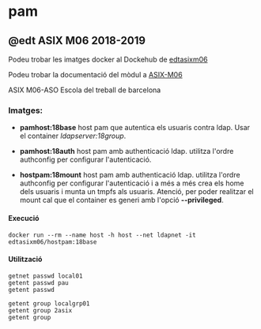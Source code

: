 # pam

## @edt ASIX M06 2018-2019


Podeu trobar les imatges docker al Dockehub de [edtasixm06](https://hub.docker.com/u/edtasixm06/)

Podeu trobar la documentació del mòdul a [ASIX-M06](https://sites.google.com/site/asixm06edt/)

ASIX M06-ASO Escola del treball de barcelona

### Imatges:

* **pamhost:18base** host pam que autentica els usuaris contra ldap. Usar el container *ldapserver:18group*.

* **pamhost:18auth** host pam amb authenticació ldap. utilitza l'ordre authconfig per configurar l'autenticació.

 * **hostpam:18mount** host pam amb authenticació ldap. utilitza l'ordre authconfig per
configurar l'autenticació i a més a més crea els home dels usuaris i munta un tmpfs als usuaris.
Atenció, per poder realitzar el mount cal que el container es generi amb l'opció **--privileged**.


#### Execució

```
docker run --rm --name host -h host --net ldapnet -it edtasixm06/hostpam:18base 
```

#### Utilització

```
getnet passwd local01
getent passwd pau
getent passwd

getent group localgrp01
getent group 2asix
getent group
```

